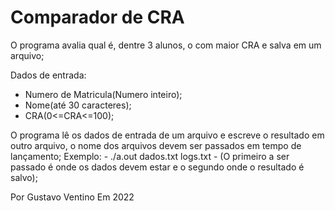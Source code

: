 # Comparador de CRA
O programa avalia qual é, dentre 3 alunos, o com maior CRA e salva em um arquivo;

Dados de entrada:
 - Numero de Matricula(Numero inteiro);
 - Nome(até 30 caracteres);
 - CRA(0<=CRA<=100);

O programa lê os dados de entrada de um arquivo e escreve o resultado em outro arquivo,
o nome dos arquivos devem ser passados em tempo de lançamento;
    Exemplo:
        - ./a.out dados.txt logs.txt
        - (O primeiro a ser passado é onde os dados devem estar e o segundo onde o resultado é salvo);

Por Gustavo Ventino
Em 2022
